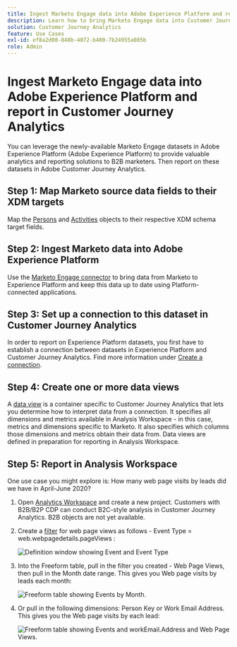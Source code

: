 ```yaml
---
title: Ingest Marketo Engage data into Adobe Experience Platform and report in Customer Journey Analytics
description: Learn how to bring Marketo Engage data into Customer Journey Analytics
solution: Customer Journey Analytics
feature: Use Cases
exl-id: ef8a2d08-848b-4072-b400-7b24955a085b
role: Admin
---
```

# Ingest Marketo Engage data into Adobe Experience Platform and report in Customer Journey Analytics

You can leverage the newly-available Marketo Engage datasets in Adobe Experience Platform (Adobe Experience Platform) to provide valuable analytics and reporting solutions to B2B marketers. Then report on these datasets in Adobe Customer Journey Analytics.

## Step 1: Map Marketo source data fields to their XDM targets

Map the [Persons](https://experienceleague.adobe.com/docs/experience-platform/sources/connectors/adobe-applications/mapping/marketo.html?lang=en#persons) and [Activities](https://experienceleague.adobe.com/docs/experience-platform/sources/connectors/adobe-applications/mapping/marketo.html?lang=en#activities) objects to their respective XDM schema target fields.

## Step 2: Ingest Marketo data into Adobe Experience Platform

Use the [Marketo Engage connector](https://experienceleague.adobe.com/docs/experience-platform/sources/connectors/adobe-applications/marketo/marketo.html?lang=en) to bring data from Marketo to Experience Platform and keep this data up to date using Platform-connected applications.

## Step 3: Set up a connection to this dataset in Customer Journey Analytics

In order to report on Experience Platform datasets, you first have to establish a connection between datasets in Experience Platform and Customer Journey Analytics. Find more information under [Create a connection](https://experienceleague.adobe.com/docs/analytics-platform/using/cja-connections/create-connection.html?lang=en).

## Step 4: Create one or more data views

A [data view](/help/data-views/data-views.md) is a container specific to Customer Journey Analytics that lets you determine how to interpret data from a connection. It specifies all dimensions and metrics available in Analysis Workspace - in this case, metrics and dimensions specific to Marketo. It also specifies which columns those dimensions and metrics obtain their data from. Data views are defined in preparation for reporting in Analysis Workspace. 

## Step 5: Report in Analysis Workspace

One use case you might explore is: How many web page visits by leads did we have in April-June 2020?

1. Open [Analytics Workspace](/help/analysis-workspace/home.md) and create a new project. 
   Customers with B2B/B2P CDP can conduct B2C-style analysis in Customer Journey Analytics. B2B objects are not yet available.

1. Create a [filter](/help/components/filters/create-filters.md) for web page views as follows - Event Type = web.webpagedetails.pageViews : 

   ![Definition window showing Event and Event Type](../assets/marketo-filter.png)

1. Into the Freeform table, pull in the filter you created - Web Page Views, then pull in the Month date range. This gives you Web page visits by leads each month:

   ![Freeform table showing Events by Month.](../assets/marketo-freeform.png)

1. Or pull in the following dimensions: Person Key or Work Email Address. This gives you the Web page visits by each lead:

   ![Freeform table showing Events and workEmail.Address and Web Page Views.](../assets/marketo-freeform2.png)
